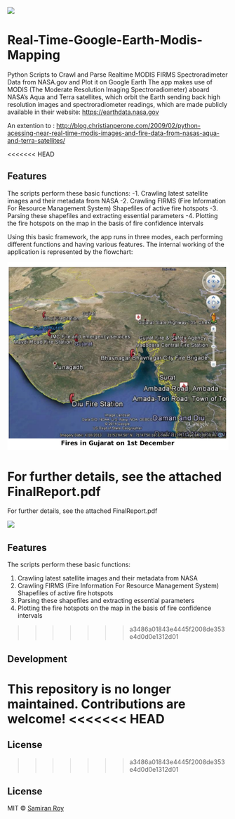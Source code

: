 ![](http://i.imgur.com/y8g506n.png?1)

# Real-Time-Google-Earth-Modis-Mapping

Python Scripts to Crawl and Parse Realtime MODIS FIRMS Spectroradimeter Data from NASA.gov and Plot it on Google Earth
The app makes use of MODIS (The Moderate Resolution Imaging Spectroradiometer) aboard NASA’s Aqua and Terra satellites, which
orbit the Earth sending back high resolution images and spectroradiometer readings, which are made publicly available in
their website: https://earthdata.nasa.gov

An extention to :
http://blog.christianperone.com/2009/02/python-acessing-near-real-time-modis-images-and-fire-data-from-nasas-aqua-and-terra-satellites/

<<<<<<< HEAD
## Features
The scripts perform these basic functions:
-1. Crawling latest satellite images and their metadata from NASA
-2. Crawling FIRMS (Fire Information For Resource Management System) Shapefiles of active fire hotspots
-3. Parsing these shapefiles and extracting essential parameters
-4. Plotting the fire hotspots on the map in the basis of fire confidence intervals

Using this basic framework, the app runs in three modes, each
performing different functions and having various features. The
internal working of the application is represented by the flowchart:

![](gujratfires.png)

For further details, see the attached FinalReport.pdf
=======
For further details, see the attached FinalReport.pdf

![](http://i.imgur.com/2tAksHG.gif)

## Features
The scripts perform these basic functions:
1. Crawling latest satellite images and their metadata from NASA
2. Crawling FIRMS (Fire Information For Resource Management System) Shapefiles of active fire hotspots
3. Parsing these shapefiles and extracting essential parameters
4. Plotting the fire hotspots on the map in the basis of fire confidence intervals
>>>>>>> a3486a01843e4445f2008de353e4d0d0e1312d01

## Development

This repository is no longer maintained. Contributions are welcome!
<<<<<<< HEAD
=======

## License

>>>>>>> a3486a01843e4445f2008de353e4d0d0e1312d01

## License
MIT © [Samiran Roy](https://www.cse.iitb.ac.in/~samiranroy/)

